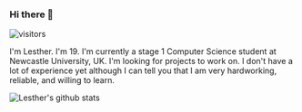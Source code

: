 ### Hi there 👋

![visitors](https://visitor-badge.glitch.me/badge?page_id=lestherll)

I'm Lesther. I'm 19.
I'm currently a stage 1 Computer Science student at Newcastle University, UK.
I'm looking for projects to work on. I don't have a lot of experience yet although I can tell you that I am very hardworking, reliable, and willing to learn.

![Lesther's github stats](https://github-readme-stats.vercel.app/api?username=lestherll&show_icons=true&theme=nord)

<!--
**lestherll/lestherll** is a ✨ _special_ ✨ repository because its `README.md` (this file) appears on your GitHub profile.

Here are some ideas to get you started:

- 🔭 I’m currently working on ...
- 🌱 I’m currently learning ...
- 👯 I’m looking to collaborate on ...
- 🤔 I’m looking for help with ...
- 💬 Ask me about ...
- 📫 How to reach me: ...
- 😄 Pronouns: ...
- ⚡ Fun fact: ...
-->
